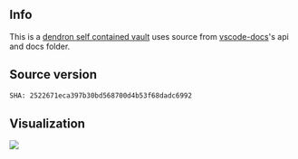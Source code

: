 ## Info

This is a [dendron self contained vault](https://wiki.dendron.so/notes/o4i7a81j778jyh7wql0nacb/) uses source from [vscode-docs](https://github.com/microsoft/vscode-docs)'s api and docs folder.

## Source version

```bash
SHA: 2522671eca397b30bd568700d4b53f68dadc6992
```

## Visualization

![](diagram-%F0%9F%9F%A9.%F0%9F%94%93.doc.vscode.svg)